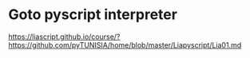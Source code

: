 
# Goto pyscript interpreter 
https://liascript.github.io/course/?https://github.com/pyTUNISIA/home/blob/master/Liapyscript/Lia01.md